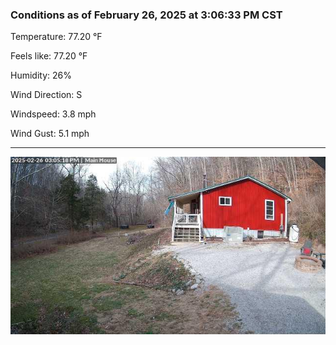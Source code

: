 ### Conditions as of February 26, 2025 at 3:06:33 PM CST 

Temperature: 77.20 &deg;F

Feels like: 77.20 &deg;F

Humidity: 26%

Wind Direction: S

Windspeed: 3.8 mph

Wind Gust: 5.1 mph

---

<img src="./images/latest.jpeg"/>

